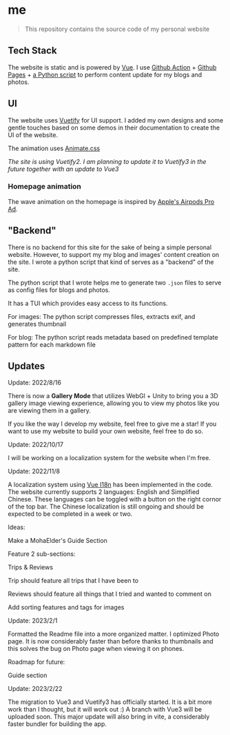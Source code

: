 # me
> This repository contains the source code of my personal website

## Tech Stack

The website is static and is powered by [Vue](https://vuejs.org/). I use [Github Action](https://github.com/features/actions) + [Github Pages](https://pages.github.com/) + [a Python script](https://github.com/MohaElder/me/blob/main/helpers/init.py) to perform content update for my blogs and photos.

## UI
The website uses [Vuetify](https://vuetifyjs.com/en/) for UI support. I added my own designs and some gentle touches based on some demos in their documentation to create the UI of the website.

The animation uses [Animate.css](https://animate.style/)

*The site is using Vuetify2. I am planning to update it to Vuetify3 in the future together with an update to Vue3*

### Homepage animation
The wave animation on the homepage is inspired by [Apple's Airpods Pro Ad](https://www.apple.com/airpods-pro/).

## "Backend"
There is no backend for this site for the sake of being a simple personal website. However, to support my my blog and images' content creation on the site. I wrote a python script that kind of serves as a "backend" of the site.

The python script that I wrote helps me to generate two `.json` files to serve as config files for blogs and photos. 

It has a TUI which provides easy access to its functions.

For images: The python script compresses files, extracts exif, and generates thumbnail

For blog: The python script reads metadata based on predefined template pattern for each markdown file

## Updates

Update: 2022/8/16

There is now a <b>Gallery Mode</b> that utilizes WebGl + Unity to bring you a 3D gallery image viewing experience, allowing you to view my photos like you are viewing them in a gallery.

If you like the way I develop my website, feel free to give me a star! If you want to use my website to build your own website, feel free to do so.

Update: 2022/10/17

I will be working on a localization system for the website when I'm free.

Update: 2022/11/8

A localization system using [Vue I18n](https://kazupon.github.io/vue-i18n/) has been implemented in the code. The website currently supports 2 languages: English and Simplified Chinese. These languages can be toggled with a button on the right cornor of the top bar. The Chinese localization is still ongoing and should be expected to be completed in a week or two.

Ideas:

Make a MohaElder's Guide Section

Feature 2 sub-sections:

Trips & Reviews

Trip should feature all trips that I have been to

Reviews should feature all things that I tried and wanted to comment on

Add sorting features and tags for images

Update: 2023/2/1

Formatted the Readme file into a more organized matter. I optimized Photo page. It is now considerably faster than before thanks to thumbnails and this solves the bug on Photo page when viewing it on phones.

Roadmap for future:

Guide section

Update: 2023/2/22

The migration to Vue3 and Vuetify3 has officially started. It is a bit more work than I thought, but it will work out :)
A branch with Vue3 will be uploaded soon. This major update will also bring in vite, a considerably faster bundler for building the app.
